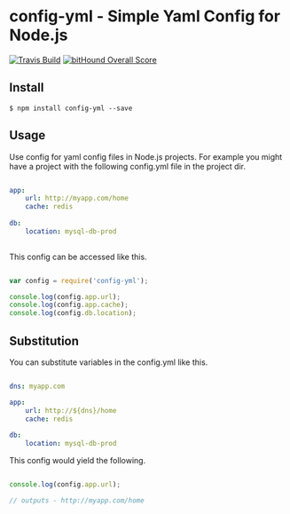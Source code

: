 # config-yml - Simple Yaml Config for Node.js

[![Travis Build](https://travis-ci.org/Nordstrom/config.svg)](https://travis-ci.org/Nordstrom/config) [![bitHound Overall Score](https://www.bithound.io/github/Nordstrom/config/badges/score.svg)](https://www.bithound.io/github/Nordstrom/config)

## Install
```
$ npm install config-yml --save
```

## Usage
Use config for yaml config files in Node.js projects.  For example you might have a project with the following 
config.yml file in the project dir.

```yaml

app:
    url: http://myapp.com/home
    cache: redis
    
db:
    location: mysql-db-prod
    
```

This config can be accessed like this.

```javascript

var config = require('config-yml');

console.log(config.app.url);
console.log(config.app.cache);
console.log(config.db.location);

```    

## Substitution
You can substitute variables in the config.yml like this.

```yaml

dns: myapp.com

app:
    url: http://${dns}/home
    cache: redis
    
db:
    location: mysql-db-prod

```

This config would yield the following.

```javascript

console.log(config.app.url);

// outputs - http://myapp.com/home

```